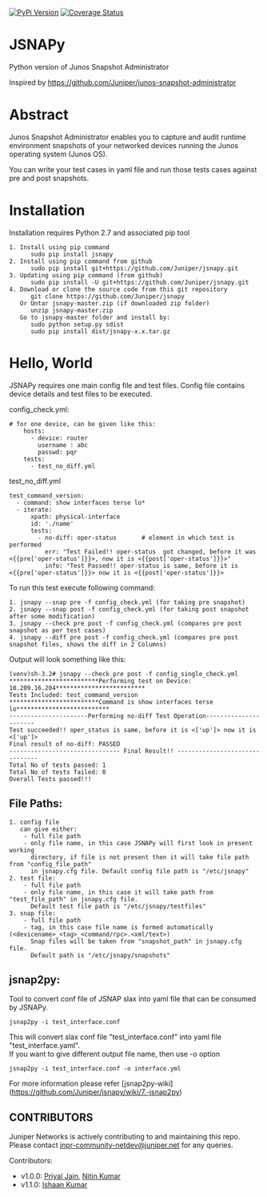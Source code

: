 [![PyPi Version](https://img.shields.io/pypi/v/jsnapy.svg)](https://pypi.python.org/pypi/jsnapy/) [![Coverage Status](https://travis-ci.org/Juniper/jsnapy.svg?branch=master)](https://travis-ci.org/Juniper/jsnapy)

# JSNAPy
Python version of Junos Snapshot Administrator

Inspired by https://github.com/Juniper/junos-snapshot-administrator

Abstract
========

  Junos Snapshot Administrator enables you to capture and audit runtime environment snapshots of your networked devices running   the Junos operating system (Junos OS).
  
  You can write your test cases in yaml file and run those tests cases against pre and post snapshots.
  
Installation
=============
Installation requires Python 2.7 and associated pip tool
      
    1. Install using pip command
          sudo pip install jsnapy
    2. Install using pip command from github
          sudo pip install git+https://github.com/Juniper/jsnapy.git 
    3. Updating using pip command (from github)
          sudo pip install -U git+https://github.com/Juniper/jsnapy.git 
    4. Download or clone the source code from this git repository
          git clone https://github.com/Juniper/jsnapy
       Or Untar jsnapy-master.zip (if downloaded zip folder)
          unzip jsnapy-master.zip
       Go to jsnapy-master folder and install by:
          sudo python setup.py sdist
          sudo pip install dist/jsnapy-x.x.tar.gz
          
Hello, World
=============
JSNAPy requires one main config file and test files.
Config file contains device details and test files to be executed.

config_check.yml:
```
# for one device, can be given like this:
    hosts:
      - device: router 
        username : abc
        passwd: pqr
    tests:
      - test_no_diff.yml 
```
test_no_diff.yml
```
test_command_version:
  - command: show interfaces terse lo* 
  - iterate:
      xpath: physical-interface
      id: './name'
      tests:
        - no-diff: oper-status       # element in which test is performed
          err: "Test Failed!! oper-status  got changed, before it was <{{pre['oper-status']}}>, now it is <{{post['oper-status']}}>"
          info: "Test Passed!! oper-status is same, before it is <{{pre['oper-status']}}> now it is <{{post['oper-status']}}> 
```

To run this test execute following command:
```
1. jsnapy --snap pre -f config_check.yml (for taking pre snapshot)
2. jsnapy --snap post -f config_check.yml (for taking post snapshot after some modification)
3. jsnapy --check pre post -f config_check.yml (compares pre post snapshot as per test cases)
4. jsnapy --diff pre post -f config_check.yml (compares pre post snapshot files, shows the diff in 2 Columns)
```

Output will look something like this:
```
(venv)sh-3.2# jsnapy --check pre post -f config_single_check.yml 
*************************Performing test on Device: 10.209.16.204*************************
Tests Included: test_command_version 
*************************Command is show interfaces terse lo**************************
----------------------Performing no-diff Test Operation----------------------
Test succeeded!! oper_status is same, before it is <['up']> now it is <['up']> 
Final result of no-diff: PASSED 
------------------------------- Final Result!! -------------------------------
Total No of tests passed: 1
Total No of tests failed: 0 
Overall Tests passed!!! 
```

File Paths:
--------------
```
1. config file   
   can give either:
    - full file path  
    - only file name, in this case JSNAPy will first look in present working 
      directory, if file is not present then it will take file path from "config_file_path" 
      in jsnapy.cfg file. Default config file path is "/etc/jsnapy"
2. test file: 
    - full file path  
    - only file name, in this case it will take path from "test_file_path" in jsnapy.cfg file. 
      Default test file path is "/etc/jsnapy/testfiles"
3. snap file:
    - full file path
    - tag, in this case file name is formed automatically (<devicename>_<tag>_<command/rpc>.<xml/text>)
      Snap files will be taken from "snapshot_path" in jsnapy.cfg file. 
      Default path is "/etc/jsnapy/snapshots"
```
jsnap2py: 
----------
Tool to convert conf file of JSNAP slax into yaml file that can be consumed by JSNAPy.
```
jsnap2py -i test_interface.conf
```
This will convert slax conf file "test_interface.conf" into yaml file "test_interface.yaml".  
If you want to give different output file name, then use -o option
```
jsnap2py -i test_interface.conf -o interface.yml
```
For more information please refer [jsnap2py-wiki] (https://github.com/Juniper/jsnapy/wiki/7.-jsnap2py)

CONTRIBUTORS
-------------

Juniper Networks is actively contributing to and maintaining this repo. Please contact jnpr-community-netdev@juniper.net for any queries.

Contributors:  

* v1.0.0: [Priyal Jain](https://github.com/jainpriyal), [Nitin Kumar](https://github.com/vnitinv)
* v1.1.0: [Ishaan Kumar](https://github.com/eeishaan)

